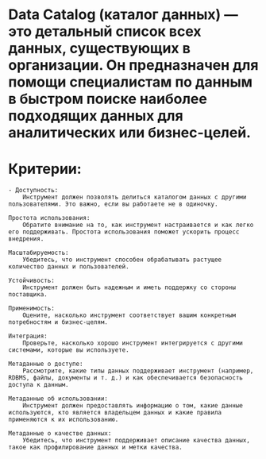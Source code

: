 # Data Catalog (каталог данных) — это детальный список всех данных, существующих в организации. Он предназначен для помощи специалистам по данным в быстром поиске наиболее подходящих данных для аналитических или бизнес-целей.


# Критерии:
    - Доступность:
        Инструмент должен позволять делиться каталогом данных с другими пользователями. Это важно, если вы работаете не в одиночку.

    Простота использования:
        Обратите внимание на то, как инструмент настраивается и как легко его поддерживать. Простота использования поможет ускорить процесс внедрения.

    Масштабируемость:
        Убедитесь, что инструмент способен обрабатывать растущее количество данных и пользователей.

    Устойчивость:
        Инструмент должен быть надежным и иметь поддержку со стороны поставщика.

    Применимость:
        Оцените, насколько инструмент соответствует вашим конкретным потребностям и бизнес-целям.

    Интеграция:
        Проверьте, насколько хорошо инструмент интегрируется с другими системами, которые вы используете.

    Метаданные о доступе:
        Рассмотрите, какие типы данных поддерживает инструмент (например, RDBMS, файлы, документы и т. д.) и как обеспечивается безопасность доступа к данным.

    Метаданные об использовании:
        Инструмент должен предоставлять информацию о том, какие данные используются, кто является владельцем данных и какие правила применяются к их использованию.

    Метаданные о качестве данных:
        Убедитесь, что инструмент поддерживает описание качества данных, такое как профилирование данных и метки качества.




